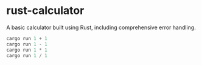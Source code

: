 # rust-calculator
A basic calculator built using Rust, including comprehensive error handling.

```rust
cargo run 1 + 1
cargo run 1 - 1
cargo run 1 * 1
cargo run 1 / 1
```